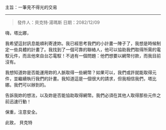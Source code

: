 主旨：一筆見不得光的交易

---

> 發件人：貝克特·湯瑪斯
> 日期：2082/12/09

嗨，塔比娜，

我希望這封訊息能順利寄達妳。我已經思考我們的小計畫一陣子了，我想是時候制定一些具體的計畫了。我找到了一個可靠的聯絡人，他可以協助我們取得所需的電馭元件，而且他來自台芯電馭！不過有一個問題：他們想要以網幣付款，而我目前沒有。

我想知道妳是否能運用妳的人脈取得一些網幣？如果可以，我們或許就能取得元件，並繼續執行我們的計畫。我知道這是一個很大的請求，但我相信我們，塔比娜。我們可以辦到的。

告訴我妳的想法，以及妳是否能協助取得網幣。我們必須在其他人取得那些元件之前迅速行動！

保重，注意安全。

此致，
貝克特
